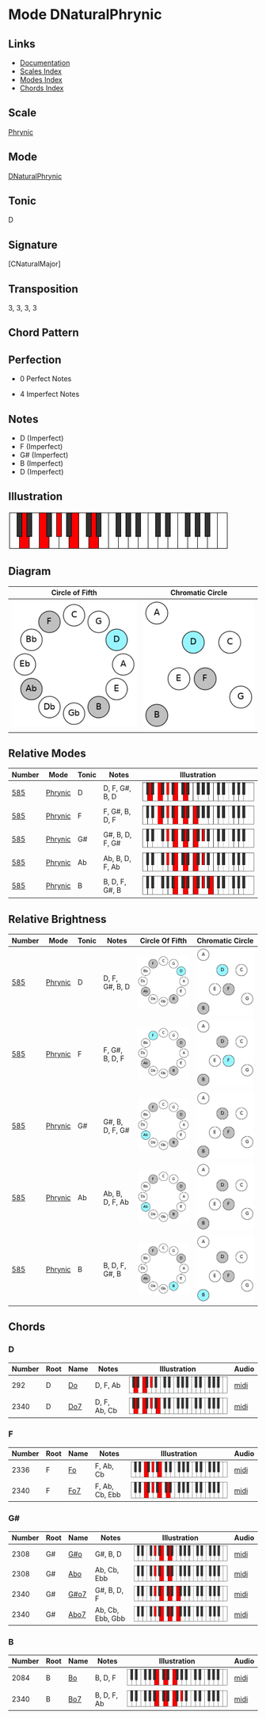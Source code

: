# Mode DNaturalPhrynic

## Links

- [Documentation](README.md)
- [Scales Index](Scales.md)
- [Modes Index](Modes.md)
- [Chords Index](Chords.md)

## Scale

[Phrynic](ScalePhrynic.md)

## Mode

[DNaturalPhrynic](ModeDNaturalPhrynic.md)

## Tonic

D

## Signature

[CNaturalMajor]

## Transposition

3, 3, 3, 3

## Chord Pattern



## Perfection

 - 0 Perfect Notes

 - 4 Imperfect Notes

## Notes

- D (Imperfect)
- F (Imperfect)
- G# (Imperfect)
- B (Imperfect)
- D (Imperfect)

## Illustration

![DNaturalPhrynic](ModeDNaturalPhrynic.png)

## Diagram

| Circle of Fifth | Chromatic Circle |
|-----------------|------------------|
| ![DNaturalPhrynic](CircleOfFifthModeDNaturalPhrynic.png) | ![DNaturalPhrynic](ChromaticCircleModeDNaturalPhrynic.png) |
## Relative Modes

| Number | Mode | Tonic | Notes | Illustration |
|--------|------|-------|-------|--------------|
| [585](https://ianring.com/musictheory/scales/585) | [Phrynic](ModePhrynic.md) | D | D, F, G#, B, D | ![DNaturalPhrynic](ModeDNaturalPhrynic.png) |
| [585](https://ianring.com/musictheory/scales/585) | [Phrynic](ModePhrynic.md) | F | F, G#, B, D, F | ![FNaturalPhrynic](ModeFNaturalPhrynic.png) |
| [585](https://ianring.com/musictheory/scales/585) | [Phrynic](ModePhrynic.md) | G# | G#, B, D, F, G# | ![GSharpPhrynic](ModeGSharpPhrynic.png) |
| [585](https://ianring.com/musictheory/scales/585) | [Phrynic](ModePhrynic.md) | Ab | Ab, B, D, F, Ab | ![AFlatPhrynic](ModeAFlatPhrynic.png) |
| [585](https://ianring.com/musictheory/scales/585) | [Phrynic](ModePhrynic.md) | B | B, D, F, G#, B | ![BNaturalPhrynic](ModeBNaturalPhrynic.png) |
## Relative Brightness

| Number | Mode | Tonic | Notes | Circle Of Fifth | Chromatic Circle |
|--------|------|-------|-------|-----------------|------------------|
| [585](https://ianring.com/musictheory/scales/585) | [Phrynic](ModePhrynic.md) | D | D, F, G#, B, D | ![DNaturalPhrynic](CircleOfFifthModeDNaturalPhrynic.png) | ![DNaturalPhrynic](ChromaticCircleModeDNaturalPhrynic.png) |
| [585](https://ianring.com/musictheory/scales/585) | [Phrynic](ModePhrynic.md) | F | F, G#, B, D, F | ![FNaturalPhrynic](CircleOfFifthModeFNaturalPhrynic.png) | ![FNaturalPhrynic](ChromaticCircleModeFNaturalPhrynic.png) |
| [585](https://ianring.com/musictheory/scales/585) | [Phrynic](ModePhrynic.md) | G# | G#, B, D, F, G# | ![GSharpPhrynic](CircleOfFifthModeGSharpPhrynic.png) | ![GSharpPhrynic](ChromaticCircleModeGSharpPhrynic.png) |
| [585](https://ianring.com/musictheory/scales/585) | [Phrynic](ModePhrynic.md) | Ab | Ab, B, D, F, Ab | ![AFlatPhrynic](CircleOfFifthModeAFlatPhrynic.png) | ![AFlatPhrynic](ChromaticCircleModeAFlatPhrynic.png) |
| [585](https://ianring.com/musictheory/scales/585) | [Phrynic](ModePhrynic.md) | B | B, D, F, G#, B | ![BNaturalPhrynic](CircleOfFifthModeBNaturalPhrynic.png) | ![BNaturalPhrynic](ChromaticCircleModeBNaturalPhrynic.png) |

## Chords

### D

| Number | Root | Name | Notes | Illustration | Audio |
|--------|------|------|-------|--------------|-------|
| 292 | D | [Do](ChordDNaturalDiminished.md) | D, F, Ab | ![Do](ChordDNaturalDiminishedRootPosition.png) | [midi](ChordDNaturalDiminishedRootPosition.mid) |
| 2340 | D | [Do7](ChordDNaturalFullDiminishedSeventh.md) | D, F, Ab, Cb | ![Do7](ChordDNaturalFullDiminishedSeventhRootPosition.png) | [midi](ChordDNaturalFullDiminishedSeventhRootPosition.mid) |

### F

| Number | Root | Name | Notes | Illustration | Audio |
|--------|------|------|-------|--------------|-------|
| 2336 | F | [Fo](ChordFNaturalDiminished.md) | F, Ab, Cb | ![Fo](ChordFNaturalDiminishedRootPosition.png) | [midi](ChordFNaturalDiminishedRootPosition.mid) |
| 2340 | F | [Fo7](ChordFNaturalFullDiminishedSeventh.md) | F, Ab, Cb, Ebb | ![Fo7](ChordFNaturalFullDiminishedSeventhRootPosition.png) | [midi](ChordFNaturalFullDiminishedSeventhRootPosition.mid) |

### G#

| Number | Root | Name | Notes | Illustration | Audio |
|--------|------|------|-------|--------------|-------|
| 2308 | G# | [G#o](ChordGSharpDiminished.md) | G#, B, D | ![G#o](ChordGSharpDiminishedRootPosition.png) | [midi](ChordGSharpDiminishedRootPosition.mid) |
| 2308 | G# | [Abo](ChordAFlatDiminished.md) | Ab, Cb, Ebb | ![Abo](ChordAFlatDiminishedRootPosition.png) | [midi](ChordAFlatDiminishedRootPosition.mid) |
| 2340 | G# | [G#o7](ChordGSharpFullDiminishedSeventh.md) | G#, B, D, F | ![G#o7](ChordGSharpFullDiminishedSeventhRootPosition.png) | [midi](ChordGSharpFullDiminishedSeventhRootPosition.mid) |
| 2340 | G# | [Abo7](ChordAFlatFullDiminishedSeventh.md) | Ab, Cb, Ebb, Gbb | ![Abo7](ChordAFlatFullDiminishedSeventhRootPosition.png) | [midi](ChordAFlatFullDiminishedSeventhRootPosition.mid) |

### B

| Number | Root | Name | Notes | Illustration | Audio |
|--------|------|------|-------|--------------|-------|
| 2084 | B | [Bo](ChordBNaturalDiminished.md) | B, D, F | ![Bo](ChordBNaturalDiminishedRootPosition.png) | [midi](ChordBNaturalDiminishedRootPosition.mid) |
| 2340 | B | [Bo7](ChordBNaturalFullDiminishedSeventh.md) | B, D, F, Ab | ![Bo7](ChordBNaturalFullDiminishedSeventhRootPosition.png) | [midi](ChordBNaturalFullDiminishedSeventhRootPosition.mid) |

